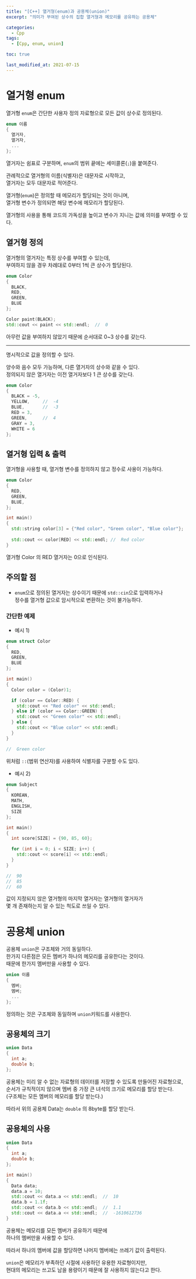 ```yaml
---
title: "[C++] 열거형(enum)과 공용체(union)"
excerpt: "의미가 부여된 상수의 집합 열거형과 메모리를 공유하는 공용체"

categories:
  - Cpp
tags:
  - [Cpp, enum, union]

toc: true

last_modified_at: 2021-07-15
---
```


# 열거형 enum


열거형 `enum`은 간단한 사용자 정의 자료형으로 모든 값이 상수로 정의된다.

```cpp
enum 이름
{
  열거자,
  열거자,
  ...
};
```

열거자는 쉼표로 구분하며, `enum`의 범위 끝에는 세미콜론(`;`)을 붙여준다.

관례적으로 열거형의 이름(식별자)은 대문자로 시작하고,   
열거자는 모두 대문자로 적어준다.

열거형(`enum`)은 정의할 때 메모리가 할당되는 것이 아니며,   
열거형 변수가 정의되면 해당 변수에 메모리가 할당된다.

열거형의 사용을 통해 코드의 가독성을 높이고 변수가 지니는 값에 의미를 부여할 수 있다.

## 열거형 정의

열거형의 열거자는 특정 상수를 부여할 수 있는데,   
부여하지 않을 경우 차례대로 0부터 1씩 큰 상수가 할당된다.

```cpp
enum Color
{
  BLACK,
  RED,
  GREEN,
  BLUE
};

Color paint(BLACK);
std::cout << paint << std::endl;  //  0
```

아무런 값을 부여하지 않았기 때문에 순서대로 0~3 상수를 갖는다.

___

명시적으로 값을 정의할 수 있다.

양수와 음수 모두 가능하며, 다른 열거자의 상수와 같을 수 있다.   
정의되지 않은 열거자는 이전 열거자보다 1 큰 상수를 갖는다.

```cpp
enum Color
{
  BLACK = -5,
  YELLOW,     //  -4
  BLUE,       //  -3
  RED = 3,
  GREEN,      //  4
  GRAY = 3,
  WHITE = 6
};
```

## 열거형 입력 & 출력

열거형을 사용할 때, 열거형 변수를 정의하지 않고 정수로 사용이 가능하다.

```cpp
enum Color
{
  RED,
  GREEN,
  BLUE,
};

int main()
{
  std::string color[3] = {"Red color", "Green color", "Blue color"};
  
  std::cout << color[RED] << std::endl; //  Red color
}
```

열거형 Color 의 RED 열거자는 0으로 인식된다.

## 주의할 점

* `enum`으로 정의된 열거자는 상수이기 때문에 `std::cin`으로 입력하거나   
정수를 열거형 값으로 암시적으로 변환하는 것이 불가능하다.

### 간단한 예제


* 예시 1)

```cpp
enum struct Color
{
  RED,
  GREEN,
  BLUE
};

int main()
{
  Color color = (Color)1;

  if (color == Color::RED) {
    std::cout << "Red color" << std::endl;
  } else if (color == Color::GREEN) {
    std::cout << "Green color" << std::endl;
  } else {
    std::cout << "Blue color" << std::endl;
  }
}

//  Green color
```

위처럼 `::`(범위 연산자)를 사용하여 식별자를 구분할 수도 있다.

* 예시 2)

```cpp
enum Subject
{
  KOREAN,
  MATH,
  ENGLISH,
  SIZE
};

int main()
{
  int score[SIZE] = {90, 85, 60};

  for (int i = 0; i < SIZE; i++) {
    std::cout << score[i] << std::endl;
  }
}

//  90
//  85
//  60
```

값이 지정되지 않은 열거형의 마지막 열거자는 열거형의 열거자가   
몇 개 존재하는지 알 수 있는 척도로 쓰일 수 있다.

# 공용체 union

공용체 `union`은 구조체와 거의 동일하다.   
한가지 다른점은 모든 멤버가 하나의 메모리를 공유한다는 것이다.   
때문에 한가지 멤버만을 사용할 수 있다.

```cpp
union 이름
{
  멤버;
  멤버;
  ...
};
```

정의하는 것은 구조체와 동일하며 `union`키워드를 사용한다.

## 공용체의 크기

```cpp
union Data
{
  int a;
  double b;
};
```

공용체는 미리 알 수 없는 자료형의 데이터를 저장할 수 있도록 만들어진 자료형으로,   
순서가 규칙적이지 않으며 멤버 중 가장 큰 녀석의 크기로 메모리를 할당 받는다.   
(구조체는 모든 멤버의 메모리를 할당 받는다.)

따라서 위의 공용체 Data는 `double` 의 8byte를 할당 받는다.

## 공용체의 사용

```cpp
union Data
{
  int a;
  double b;
};

int main()
{
  Data data;
  data.a = 10;
  std::cout << data.a << std::endl;  //  10
  data.b = 1.1f;
  std::cout << data.b << std::endl;  //  1.1
  std::cout << data.a << std::endl;  //  -1610612736
}
```

공용체는 메모리를 모든 멤버가 공유하기 때문에   
하나의 멤버만을 사용할 수 있다.

따라서 하나의 멤버에 값을 할당하면 나머지 멤버에는 쓰레기 값이 출력된다.

`union`은 메모리가 부족하던 시절에 사용하던 유용한 자료형이지만,   
현대의 메모리는 쓰고도 남을 용량이기 때문에 잘 사용하지 않는다고 한다.